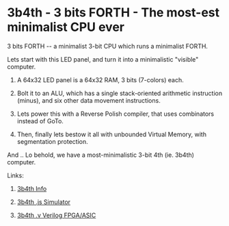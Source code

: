 # 3b4th - 3 bits FORTH - The most-est minimalist CPU ever

3 bits FORTH -- a minimalist 3-bit CPU which runs a minimalist FORTH.

Lets start with this LED panel, and turn it into a minimalistic "visible"
computer.

1. A 64x32 LED panel is a 64x32 RAM, 3 bits (7-colors) each.

2. Bolt it to an ALU, which has a single stack-oriented arithmetic
instruction (minus), and six other data movement instructions.

3. Lets power this with a Reverse Polish compiler, that uses combinators
instead of GoTo.

4. Then, finally lets bestow it all with unbounded Virtual Memory, with
segmentation protection.

And .. Lo behold, we have a most-minimalistic 3-bit 4th (ie. 3b4th)  computer.

Links:

1. [3b4th Info](https://point.enablery.org/shri/3b4thelp.html)

2. [3b4th .js Simulator](https://point.enablery.org/shri/3b4th)

3. [3b4th .v Verilog FPGA/ASIC](https://point.enablery.org/shri/3b4th/verilog)

